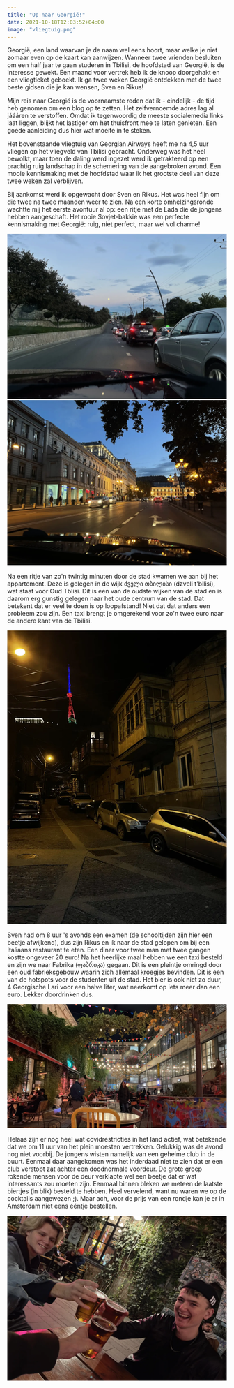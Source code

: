 ```yaml
---
title: "Op naar Georgië!"
date: 2021-10-18T12:03:52+04:00
image: "vliegtuig.png"
---
```


Georgië, een land waarvan je de naam wel eens hoort, maar welke je niet zomaar even op de kaart kan aanwijzen. Wanneer twee vrienden besluiten om een half jaar te gaan studeren in Tbilisi, de hoofdstad van Georgië, is de interesse gewekt. Een maand voor vertrek heb ik de knoop doorgehakt en een vliegticket geboekt. Ik ga twee weken Georgië ontdekken met de twee beste gidsen die je kan wensen, Sven en Rikus!

Mijn reis naar Georgië is de voornaamste reden dat ik - eindelijk - de tijd heb genomen om een blog op te zetten. Het zelfvernoemde adres lag al jáááren te verstoffen. Omdat ik tegenwoordig de meeste socialemedia links laat liggen, blijkt het lastiger om het thuisfront mee te laten genieten. Een goede aanleiding dus hier wat moeite in te steken.

Het bovenstaande vliegtuig van Georgian Airways heeft me na 4,5 uur vliegen op het vliegveld van Tbilisi gebracht. Onderweg was het heel bewolkt, maar toen de daling werd ingezet werd ik getrakteerd op een prachtig ruig landschap in de schemering van de aangebroken avond. Een mooie kennismaking met de hoofdstad waar ik het grootste deel van deze twee weken zal verblijven.

Bij aankomst werd ik opgewacht door Sven en Rikus. Het was heel fijn om die twee na twee maanden weer te zien. Na een korte omhelzingsronde wachtte mij het eerste avontuur al op: een ritje met de Lada die de jongens hebben aangeschaft. Het rooie Sovjet-bakkie was een perfecte kennismaking met Georgië: ruig, niet perfect, maar wel vol charme!

![Met de Lada onderweg naar het appartement.](maan-boven-weg.webp)
![De eerste indrukken van de stad.](straat-schemering.webp)

Na een ritje van zo'n twintig minuten door de stad kwamen we aan bij het appartement. Deze is gelegen in de wijk ძველი თბილისი (dzveli t'bilisi), wat staat voor Oud Tblisi. Dit is een van de oudste wijken van de stad en is daarom erg gunstig gelegen naar het oude centrum van de stad. Dat betekent dat er veel te doen is op loopafstand! Niet dat dat anders een probleem zou zijn. Een taxi brengt je omgerekend voor zo'n twee euro naar de andere kant van de Tbilisi.

![Het appartement waar ik verblijf.](appartement-nacht.webp)

Sven had om 8 uur 's avonds een examen (de schooltijden zijn hier een beetje afwijkend), dus zijn Rikus en ik naar de stad gelopen om bij een Italiaans restaurant te eten. Een diner voor twee man met twee gangen kostte ongeveer 20 euro! Na het heerlijke maal hebben we een taxi besteld en zijn we naar Fabrika (ფაბრიკა) gegaan. Dit is een pleintje omringd door een oud fabrieksgebouw waarin zich allemaal kroegjes bevinden. Dit is een van de hotspots voor de studenten uit de stad. Het bier is ook niet zo duur, 4 Georgische Lari voor een halve liter, wat neerkomt op iets meer dan een euro. Lekker doordrinken dus.

![Het plein bij Fabrika.](fabrika.webp)

Helaas zijn er nog heel wat covidrestricties in het land actief, wat betekende dat we om 11 uur van het plein moesten vertrekken. Gelukkig was de avond nog niet voorbij. De jongens wisten namelijk van een geheime club in de buurt. Eenmaal daar aangekomen was het inderdaad niet te zien dat er een club verstopt zat achter een doodnormale voordeur. De grote groep rokende mensen voor de deur verklapte wel een beetje dat er wat interessants zou moeten zijn. Eenmaal binnen bleken we meteen de laatste biertjes (in blik) besteld te hebben. Heel vervelend, want nu waren we op de cocktails aangewezen ;). Maar ach, voor de prijs van een rondje kan je er in Amsterdam niet eens ééntje bestellen.

![Het eerste biertje met de jongens!](eerste-biertje.webp)

